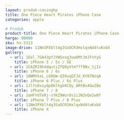 ```yaml
---
layout: produk-casinghp
title: One Piece Heart Pirates iPhone Case
categories: apple

# Produk
product-title: One Piece Heart Pirates iPhone Case
harga: 90000
sku: hn-5313
image-drive: 11Nm3PXblt4g3SoOCR3HxlqxNd4tuKxbX
gallery:
  - url: 1Eel_7GA43pYJYW5osg3uw6MtJmJFnYyG
    title: iPhone 5 / 5s / SE
  - url: 1CAZRI8h4dqutiZfQ8yVtmfff9Nv_1jIs
    title: iPhone 6 / 6s
  - url: 18WMVkxL_LO8bW-QI6uqGTJd_KY87NzqA
    title: iPhone 6 Plus / 6s Plus
  - url: 1JlYsOxzyQp0klhgU4CQy_ARtBx4GwIBe
    title: iPhone 7 / 8
  - url: 1oHFYdTeRj-sYKZ9Wor8s1iJNZnQe2w0f
    title: iPhone 7 Plus / 8 Plus
  - url: 11Nm3PXblt4g3SoOCR3HxlqxNd4tuKxbX
    title: iPhone X
---
```

